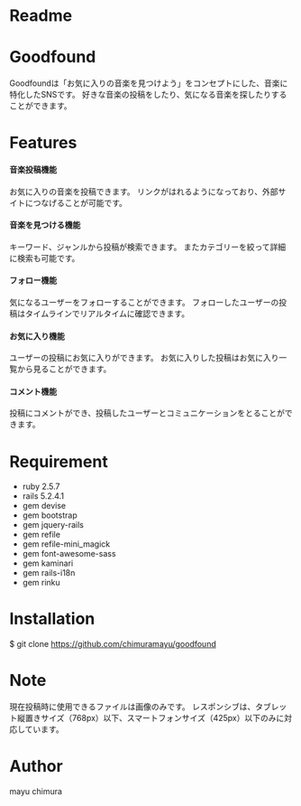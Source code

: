 # Readme
# Goodfound
 
Goodfoundは「お気に入りの音楽を見つけよう」をコンセプトにした、音楽に特化したSNSです。
好きな音楽の投稿をしたり、気になる音楽を探したりすることができます。
 
# Features

#### 音楽投稿機能

お気に入りの音楽を投稿できます。
リンクがはれるようになっており、外部サイトにつなげることが可能です。

#### 音楽を見つける機能

キーワード、ジャンルから投稿が検索できます。
またカテゴリーを絞って詳細に検索も可能です。

#### フォロー機能

気になるユーザーをフォローすることができます。
フォローしたユーザーの投稿はタイムラインでリアルタイムに確認できます。

#### お気に入り機能

ユーザーの投稿にお気に入りができます。
お気に入りした投稿はお気に入り一覧から見ることができます。

#### コメント機能

投稿にコメントができ、投稿したユーザーとコミュニケーションをとることができます。
 
# Requirement

* ruby 2.5.7 
* rails 5.2.4.1
* gem devise
* gem bootstrap
* gem jquery-rails
* gem refile
* gem refile-mini_magick
* gem font-awesome-sass
* gem kaminari
* gem rails-i18n
* gem rinku
 
# Installation

$ git clone https://github.com/chimuramayu/goodfound
 
# Note

現在投稿時に使用できるファイルは画像のみです。
レスポンシブは、タブレット縦置きサイズ（768px）以下、スマートフォンサイズ（425px）以下のみに対応しています。
  
# Author

mayu chimura

